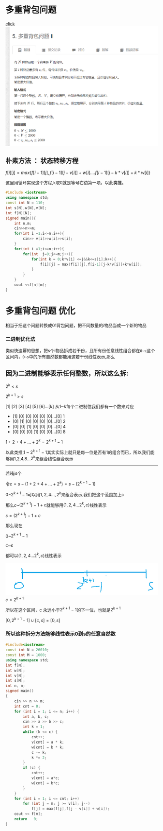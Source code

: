 # 多重背包问题
[click](https://www.acwing.com/problem/content/5/)
![图 2](/images/b784f29f24a95722d6efa54353473067066375c4a11bd7b70f520c31b00a52f0.png)  

## 朴素方法 ： 状态转移方程
$f[i][j]=max\{f[i-1][j],f[i-1][j-v[i]]+w[i]....f[i-1][j-k*v[i]]+k*w[i]\}$

这里用循环实现这个方程,k取0就是等号右边第一项，以此类推。

```cpp
#include <iostream>
using namespace std;
const int N = 110;
int s[N],w[N],v[N];
int f[N][N];
signed main(){
    int n,m;
    cin>>n>>m;
    for(int i =1;i<=n;i++){
        cin>> v[i]>>w[i]>>s[i];
    }
    for(int i =1;i<=n;i++){
        for(int  j=0;j<=m;j++){
            for(int k = 0;k*v[i] <=j&&k<=s[i];k++){
                f[i][j] = max(f[i][j],f[i-1][j-k*v[i]]+k*w[i]);    
            }
        }
    }    
    cout <<f[n][m];
}
```



#  多重背包问题 优化   
相当于把这个问题转换成01背包问题，把不同数量的i物品当成一个新的物品

### 二进制优化法

类似快速幂的思想，把s个i物品拆成若干份，且所有份任意线性组合都在`0~s`这个区间内，`0~s`中的所有自然数都能用这若干份线性表示,那么 

因为二进制能够表示任何整数，所以这么拆:
---

$2^k<s$       

$2^{k+1}>s$

[1] [2] [3] [4] [5] [6]...[k] 从1~k每个二进制位我们都有一个数来对应
-    [1] [0] [0] [0] [0] [0]...[0]   1
-    [0] [1] [0] [0] [0] [0]...[0]   2
-    [0] [0] [1] [0] [0] [0]...[0]   4
-    [0] [0] [0] [1] [0] [0]...[0]   8

$1+2+4+...+2^k=2^{k+1}-1$

以此类推,$1$ ~ $2^{k+1}-1$其实实际上就只是每一位是否有1的组合而已，所以我们能够用1,2,4,8...$2^k$来组合线性组合表示

---

若i有s个

令$c=s-(1+2+4+...+2^k)=s-(2^{k+1}-1)$

$0$~$2^{k+1}-1$可以用$1,2,4...,2^k$来组合表示,我们把这个范围加上c

那么$c$~$(2^{k+1})-1+c$就能够用$(1,2,4...2^k,c)$线性表示

$s=(2^{k+1})-1+c$

那么现在

$0$~$2^{k+1}-1$

$c$~$s$

都可以$(1,2,4...2^k,c)$线性表示

![图 1](/images/c4add4325769b0ffb48c73239a201c9d678e3d4310515bdeca85ef3b545b213b.png)  
$c<2^{k+1}$

所以在这个区间，c 永远小于$2^{k+1}-1$的下一位，也就是$2^{k+1}$

$[0,2^{k+1}-1]\cup[c,s]=[0,s]$

### 所以这种拆分方法能够线性表示0到s的任意自然数

```cpp
#include<iostream>
const int N = 26010;
const int M = 1000;
using namespace std;
int f[N];
int w[N];
int v[N];
int s[M];
int n, m;
signed main()
{
	cin >> n >> m;
	int cnt = 0;
	for (int i = 1; i <= n; i++) {
		int a, b, c;
		cin >> a >> b >> c;
		int k = 1;
		while (k <= c) {
			cnt++;
			v[cnt] = a * k;
			w[cnt] = b * k;
			c -= k;
			k *= 2;
		}
		if (c) {
			cnt++;
			v[cnt] = a*c;
			w[cnt] = b*c;
		}
	}
	for (int i = 1; i <= cnt; i++) 
		for (int j = m; j >= v[i]; j--)
			f[j] = max(f[j],f[j - v[i]] + w[i]);
	cout << f[m];
	return   0;
}

```